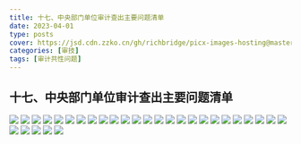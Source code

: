 ```yaml
---
title: 十七、中央部门单位审计查出主要问题清单
date: 2023-04-01
type: posts
cover: https://jsd.cdn.zzko.cn/gh/richbridge/picx-images-hosting@master/thumbnail/audit.png
categories: [审技]
tags: [审计共性问题]
---
```

## 十七、中央部门单位审计查出主要问题清单

![](https://img.richfan.site/audit/审计发现共性问题清单/十七、中央部门单位审计查出主要问题清单/1.webp)
![](https://img.richfan.site/audit/审计发现共性问题清单/十七、中央部门单位审计查出主要问题清单/2.webp)
![](https://img.richfan.site/audit/审计发现共性问题清单/十七、中央部门单位审计查出主要问题清单/3.webp)
![](https://img.richfan.site/audit/审计发现共性问题清单/十七、中央部门单位审计查出主要问题清单/4.webp)
![](https://img.richfan.site/audit/审计发现共性问题清单/十七、中央部门单位审计查出主要问题清单/5.webp)
![](https://img.richfan.site/audit/审计发现共性问题清单/十七、中央部门单位审计查出主要问题清单/6.webp)
![](https://img.richfan.site/audit/审计发现共性问题清单/十七、中央部门单位审计查出主要问题清单/7.webp)
![](https://img.richfan.site/audit/审计发现共性问题清单/十七、中央部门单位审计查出主要问题清单/8.webp)
![](https://img.richfan.site/audit/审计发现共性问题清单/十七、中央部门单位审计查出主要问题清单/9.webp)
![](https://img.richfan.site/audit/审计发现共性问题清单/十七、中央部门单位审计查出主要问题清单/10.webp)
![](https://img.richfan.site/audit/审计发现共性问题清单/十七、中央部门单位审计查出主要问题清单/11.webp)
![](https://img.richfan.site/audit/审计发现共性问题清单/十七、中央部门单位审计查出主要问题清单/12.webp)
![](https://img.richfan.site/audit/审计发现共性问题清单/十七、中央部门单位审计查出主要问题清单/13.webp)
![](https://img.richfan.site/audit/审计发现共性问题清单/十七、中央部门单位审计查出主要问题清单/14.webp)
![](https://img.richfan.site/audit/审计发现共性问题清单/十七、中央部门单位审计查出主要问题清单/15.webp)
![](https://img.richfan.site/audit/审计发现共性问题清单/十七、中央部门单位审计查出主要问题清单/16.webp)
![](https://img.richfan.site/audit/审计发现共性问题清单/十七、中央部门单位审计查出主要问题清单/17.webp)
![](https://img.richfan.site/audit/审计发现共性问题清单/十七、中央部门单位审计查出主要问题清单/18.webp)
![](https://img.richfan.site/audit/审计发现共性问题清单/十七、中央部门单位审计查出主要问题清单/19.webp)
![](https://img.richfan.site/audit/审计发现共性问题清单/十七、中央部门单位审计查出主要问题清单/20.webp)
![](https://img.richfan.site/audit/审计发现共性问题清单/十七、中央部门单位审计查出主要问题清单/21.webp)
![](https://img.richfan.site/audit/审计发现共性问题清单/十七、中央部门单位审计查出主要问题清单/22.webp)
![](https://img.richfan.site/audit/审计发现共性问题清单/十七、中央部门单位审计查出主要问题清单/23.webp)
![](https://img.richfan.site/audit/审计发现共性问题清单/十七、中央部门单位审计查出主要问题清单/24.webp)
![](https://img.richfan.site/audit/审计发现共性问题清单/十七、中央部门单位审计查出主要问题清单/25.webp)
![](https://img.richfan.site/audit/审计发现共性问题清单/十七、中央部门单位审计查出主要问题清单/26.webp)
![](https://img.richfan.site/audit/审计发现共性问题清单/十七、中央部门单位审计查出主要问题清单/27.webp)
![](https://img.richfan.site/audit/审计发现共性问题清单/十七、中央部门单位审计查出主要问题清单/28.webp)
![](https://img.richfan.site/audit/审计发现共性问题清单/十七、中央部门单位审计查出主要问题清单/29.webp)
![](https://img.richfan.site/audit/审计发现共性问题清单/十七、中央部门单位审计查出主要问题清单/30.webp)
